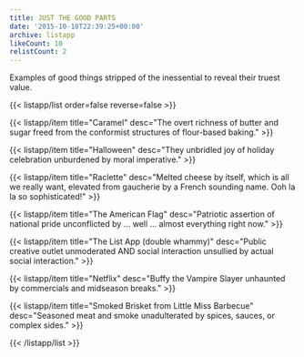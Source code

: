 ```yaml
---
title: JUST THE GOOD PARTS
date: '2015-10-18T22:39:25+00:00'
archive: listapp
likeCount: 10
relistCount: 2
---
```


Examples of good things stripped of the inessential to reveal their truest value.

<!--more-->

{{< listapp/list order=false reverse=false >}}

   {{< listapp/item title="Caramel"
      desc="The overt richness of butter and sugar freed from the conformist structures of flour-based baking." >}}

   {{< listapp/item title="Halloween"
      desc="They unbridled joy of holiday celebration unburdened by moral imperative." >}}

   {{< listapp/item title="Raclette"
      desc="Melted cheese by itself, which is all we really want, elevated from gaucherie by a French sounding name. Ooh la la so sophisticated!" >}}

   {{< listapp/item title="The American Flag"
      desc="Patriotic assertion of national pride unconflicted by … well … almost everything right now." >}}

   {{< listapp/item title="The List App (double whammy)"
      desc="Public creative outlet unmoderated AND social interaction unsullied by actual social interaction." >}}

   {{< listapp/item title="Netflix"
      desc="Buffy the Vampire Slayer unhaunted by commercials and midseason breaks." >}}

   {{< listapp/item title="Smoked Brisket from Little Miss Barbecue"
      desc="Seasoned meat and smoke unadulterated by spices, sauces, or complex sides." >}}

{{< /listapp/list >}}
